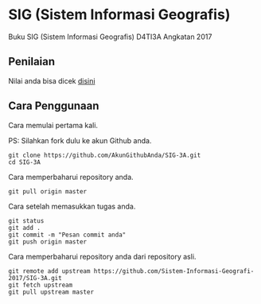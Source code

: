 # SIG (Sistem Informasi Geografis)

Buku SIG (Sistem Informasi Geografis) D4TI3A Angkatan 2017

## Penilaian
Nilai anda bisa dicek [disini](https://docs.google.com/spreadsheets/d/1zQdfZP5UvV5X7fqC_Kzy5_sbEbO0iBgH3GIFZHYX1a4/edit?usp=sharing)

## Cara Penggunaan

Cara memulai pertama kali.

PS: Silahkan fork dulu ke akun Github anda.
```
git clone https://github.com/AkunGithubAnda/SIG-3A.git
cd SIG-3A
```

Cara memperbaharui repository anda.
```
git pull origin master
```

Cara setelah memasukkan tugas anda.
```
git status
git add .
git commit -m "Pesan commit anda"
git push origin master
```

Cara memperbaharui repository anda dari repository asli.
```
git remote add upstream https://github.com/Sistem-Informasi-Geografi-2017/SIG-3A.git
git fetch upstream 
git pull upstream master
```
